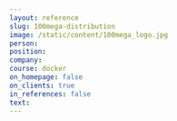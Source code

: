 ```yaml
---
layout: reference
slug: 100mega-distribution
image: /static/content/100mega_logo.jpg
person:
position:
company:
course: docker
on_homepage: false
on_clients: true
in_references: false
text:
---
```



